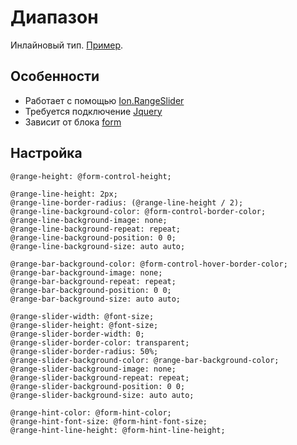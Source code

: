 # Диапазон

Инлайновый тип. [Пример](http://sedona.stage.constlab.ru/blocks/range/).

## Особенности

* Работает с помощью [Ion.RangeSlider](http://ionden.com/a/plugins/ion.rangeSlider/)
* Требуется подключение [Jquery](http://jquery.com)
* Зависит от блока [form](https://github.com/constlab/sedona-blocks/tree/master/form)

## Настройка

```less
@range-height: @form-control-height;

@range-line-height: 2px;
@range-line-border-radius: (@range-line-height / 2);
@range-line-background-color: @form-control-border-color;
@range-line-background-image: none;
@range-line-background-repeat: repeat;
@range-line-background-position: 0 0;
@range-line-background-size: auto auto;

@range-bar-background-color: @form-control-hover-border-color;
@range-bar-background-image: none;
@range-bar-background-repeat: repeat;
@range-bar-background-position: 0 0;
@range-bar-background-size: auto auto;

@range-slider-width: @font-size;
@range-slider-height: @font-size;
@range-slider-border-width: 0;
@range-slider-border-color: transparent;
@range-slider-border-radius: 50%;
@range-slider-background-color: @range-bar-background-color;
@range-slider-background-image: none;
@range-slider-background-repeat: repeat;
@range-slider-background-position: 0 0;
@range-slider-background-size: auto auto;

@range-hint-color: @form-hint-color;
@range-hint-font-size: @form-hint-font-size;
@range-hint-line-height: @form-hint-line-height;
```
